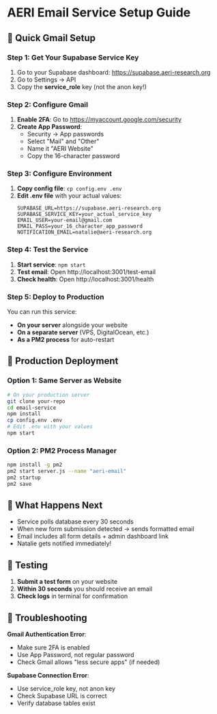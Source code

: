 # AERI Email Service Setup Guide

## 📧 Quick Gmail Setup

### Step 1: Get Your Supabase Service Key
1. Go to your Supabase dashboard: https://supabase.aeri-research.org
2. Go to Settings → API
3. Copy the **service_role** key (not the anon key!)

### Step 2: Configure Gmail
1. **Enable 2FA**: Go to https://myaccount.google.com/security
2. **Create App Password**: 
   - Security → App passwords
   - Select "Mail" and "Other"
   - Name it "AERI Website"
   - Copy the 16-character password

### Step 3: Configure Environment
1. **Copy config file**: `cp config.env .env`
2. **Edit .env file** with your actual values:
   ```
   SUPABASE_URL=https://supabase.aeri-research.org
   SUPABASE_SERVICE_KEY=your_actual_service_key
   EMAIL_USER=your-email@gmail.com
   EMAIL_PASS=your_16_character_app_password
   NOTIFICATION_EMAIL=natalie@aeri-research.org
   ```

### Step 4: Test the Service
1. **Start service**: `npm start`
2. **Test email**: Open http://localhost:3001/test-email
3. **Check health**: Open http://localhost:3001/health

### Step 5: Deploy to Production
You can run this service:
- **On your server** alongside your website
- **On a separate server** (VPS, DigitalOcean, etc.)
- **As a PM2 process** for auto-restart

## 🔧 Production Deployment

### Option 1: Same Server as Website
```bash
# On your production server
git clone your-repo
cd email-service
npm install
cp config.env .env
# Edit .env with your values
npm start
```

### Option 2: PM2 Process Manager
```bash
npm install -g pm2
pm2 start server.js --name "aeri-email"
pm2 startup
pm2 save
```

## 📩 What Happens Next

- Service polls database every 30 seconds
- When new form submission detected → sends formatted email
- Email includes all form details + admin dashboard link
- Natalie gets notified immediately!

## 🧪 Testing

1. **Submit a test form** on your website
2. **Within 30 seconds** you should receive an email
3. **Check logs** in terminal for confirmation

## 🚨 Troubleshooting

**Gmail Authentication Error**: 
- Make sure 2FA is enabled
- Use App Password, not regular password
- Check Gmail allows "less secure apps" (if needed)

**Supabase Connection Error**:
- Use service_role key, not anon key
- Check Supabase URL is correct
- Verify database tables exist
